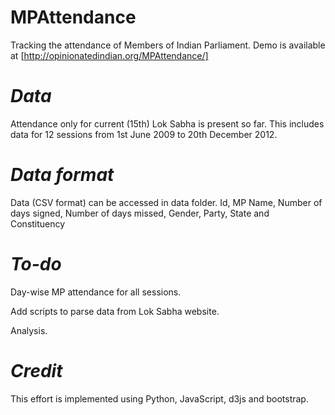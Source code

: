 MPAttendance
============

Tracking the attendance of Members of Indian Parliament. Demo is available at [http://opinionatedindian.org/MPAttendance/]

*Data*
========

Attendance only for current (15th) Lok Sabha is present so far. This includes data for 12 sessions from 1st June 2009 to 20th December 2012.

*Data format*
=============

Data (CSV format) can be accessed in data folder.
Id, MP Name, Number of days signed, Number of days missed, Gender, Party, State and Constituency

*To-do*
==========

Day-wise MP attendance for all sessions.

Add scripts to parse data from Lok Sabha website.

Analysis.

*Credit*
=========

This effort is implemented using Python, JavaScript, d3js and bootstrap.
